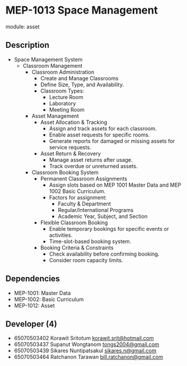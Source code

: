 # MEP-1013 Space Management

module: asset

## Description

- Space Management System  
    - Classroom Management  
        - Classroom Administration  
            - Create and Manage Classrooms  
            - Define Size, Type, and Availability.  
            - Classroom Types:  
                - Lecture Room 
                - Laboratory
                - Meeting Room  
        - Asset Management  
            - Asset Allocation & Tracking  
                - Assign and track assets for each classroom.  
                - Enable asset requests for specific rooms.  
                - Generate reports for damaged or missing assets for service requests.  
            - Asset Return & Recovery  
                - Manage asset returns after usage.  
                - Track overdue or unreturned assets.  
        - Classroom Booking System  
            - Permanent Classroom Assignments  
                - Assign slots based on MEP 1001 Master Data and MEP 1002 Basic Curriculum.  
                - Factors for assignment:  
                    - Faculty & Department  
                    - Regular/International Programs  
                    - Academic Year, Subject, and Section  
            - Flexible Classroom Booking  
                - Enable temporary bookings for specific events or activities.  
                - Time-slot-based booking system.  
            - Booking Criteria & Constraints  
                - Check availability before confirming booking.  
                - Consider room capacity limits.  



## Dependencies

- MEP-1001: Master Data
- MEP-1002: Basic Curriculum
- MEP-1012: Asset

## Developer (4)

- 65070503402 Korawit Sritotum korawit.srit@hotmail.com
- 65070503437 Supanut Wongtanom tongs2004@gmail.com
- 65070503439 Sikares Nuntipatsakul sikares.n@gmail.com
- 65070503464 Ratchanon Tarawan bill.ratchanon@gmail.com
